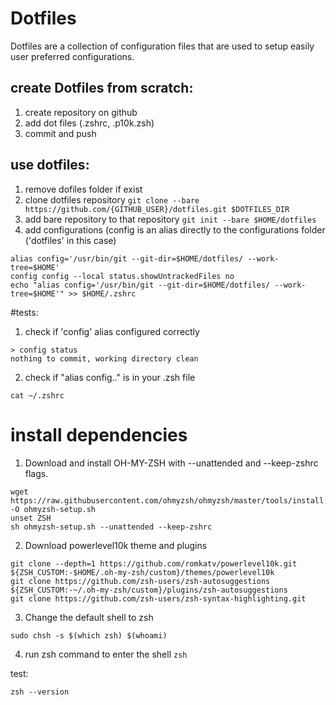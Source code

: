 # Dotfiles

Dotfiles are a collection of configuration files that are used to setup easily user preferred configurations.

## create Dotfiles from scratch:
1) create repository on github
2) add dot files (.zshrc, .p10k.zsh)
3) commit and push

## use dotfiles:
1) remove dofiles folder if exist
2) clone dotfiles repository
```git clone --bare https://github.com/{GITHUB_USER}/dotfiles.git $DOTFILES_DIR```
3) add bare repository to that repository
```git init --bare $HOME/dotfiles```
4) add configurations (config is an alias directly to the configurations folder ('dotfiles' in this case)
```
alias config='/usr/bin/git --git-dir=$HOME/dotfiles/ --work-tree=$HOME'
config config --local status.showUntrackedFiles no
echo "alias config='/usr/bin/git --git-dir=$HOME/dotfiles/ --work-tree=$HOME'" >> $HOME/.zshrc
```
#tests:
1) check if 'config' alias configured correctly
```
> config status
nothing to commit, working directory clean
```
2) check if "alias config.." is in your .zsh file 
```
cat ~/.zshrc
```
# install dependencies 
1) Download and install OH-MY-ZSH with --unattended and --keep-zshrc flags.
```
wget https://raw.githubusercontent.com/ohmyzsh/ohmyzsh/master/tools/install.sh -O ohmyzsh-setup.sh
unset ZSH
sh ohmyzsh-setup.sh --unattended --keep-zshrc
```
2) Download powerlevel10k theme and plugins
```
git clone --depth=1 https://github.com/romkatv/powerlevel10k.git ${ZSH_CUSTOM:-$HOME/.oh-my-zsh/custom}/themes/powerlevel10k
git clone https://github.com/zsh-users/zsh-autosuggestions ${ZSH_CUSTOM:-~/.oh-my-zsh/custom}/plugins/zsh-autosuggestions
git clone https://github.com/zsh-users/zsh-syntax-highlighting.git
```
3) Change the default shell to zsh
```
sudo chsh -s $(which zsh) $(whoami)
```
4) run zsh command to enter the shell
```zsh```

test:
```
zsh --version
```

